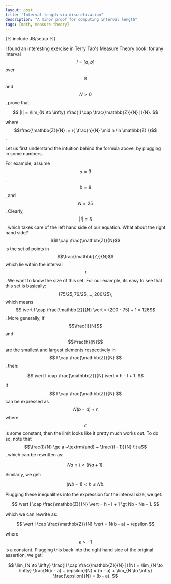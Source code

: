 ```yaml
---
layout: post
title: "Interval length via discretization"
description: "A minor proof for computing interval length"
tags: [math, measure theory]
---
```

{% include JB/setup %}

I found an interesting exercise in Terry Tao's Measure Theory book:
for any interval $$I = [a, b]$$ over $$\mathbb{R}$$ and $$N > 0$$,
prove that:

$$
|I| = \lim_{N \to \infty} \frac{|I \cap \frac{\mathbb{Z}}{N} |}{N}.
$$

where
$$\frac{\mathbb{Z}}{N} := \{ \frac{n}{N} \mid n \in \mathbb{Z} \}$$.

Let us first understand the intuition behind the formula above, by
plugging in some numbers.

For example, assume $$a = 3$$, $$b = 8$$, and $$N = 25$$.
Clearly, $$|I| = 5$$, which takes care of the left hand side of our equation.
What about the right hand side? $$I \cap \frac{\mathbb{Z}}{N}$$
is the set of points in $$\frac{\mathbb{Z}}{N}$$ which lie within
the interval $$I$$. We want to know the size of this set.
For our example, its easy to see that this set is basically:
$$
\{ {75}/{25}, {76}/{25}, \ldots, {200}/{25} \},
$$
which means $$ \vert I \cap \frac{\mathbb{Z}}{N} \vert = (200 - 75) + 1 = 126$$.
More generally, if
$$\frac{l}{N}$$ and $$\frac{h}{N}$$ are the smallest and largest elements
respectively in $$ I \cap \frac{\mathbb{Z}}{N} $$,
then:

$$
\vert I \cap \frac{\mathbb{Z}}{N} \vert = h - l + 1.
$$

If $$ I \cap \frac{\mathbb{Z}}{N} $$ can be expressed as
$$N(b - a) + \epsilon$$ where $$\epsilon$$ is some constant,
then the limit looks like it pretty much works out.
To do so, note that
$$\frac{l}{N} \ge a ~\textrm{and} ~ \frac{(l - 1)}{N} \lt a$$,
which can be rewritten as:

$$
Na \le l \lt (Na + 1).
$$

Similarly, we get:

$$
(Nb - 1) \lt h \le Nb.
$$

Plugging these inequalities into the expression for the interval size, we get:

$$
\vert I \cap \frac{\mathbb{Z}}{N} \vert = h - l + 1 \gt Nb - Na - 1.
$$

which we can rewrite as:

$$
\vert I \cap \frac{\mathbb{Z}}{N} \vert = N(b - a) + \epsilon
$$

where $$\epsilon > -1$$ is a constant.
Plugging this back into the right hand side of the original assertion, we get:

$$
\lim_{N \to \infty} \frac{|I \cap \frac{\mathbb{Z}}{N} |}{N}
  = \lim_{N \to \infty} \frac{N(b - a) + \epsilon}{N}
  = (b - a) +  \lim_{N \to \infty} \frac{\epsilon}{N}
  = (b - a).
$$
